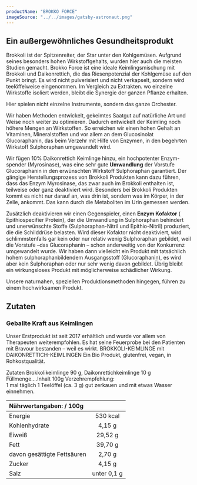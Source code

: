 ```yaml
---
productName: "BROKKO FORCE"
imageSource: "../../images/gatsby-astronaut.png"
---
```


## Ein außergewöhnliches Gesundheitsprodukt

Brokkoli ist der Spitzenreiter, der Star unter den Kohlgemüsen. Aufgrund seines besonders hohen Wirkstoffgehalts, wurden hier auch die meisten Studien gemacht.
Brokko Force ist eine ideale Keimlingsmischung mit Brokkoli und Daikonrettich, die das Riesenpotenzial der Kohlgemüse auf den Punkt bringt.
Es wird nicht pulverisiert und nicht verkapselt, sondern wird teelöffelweise eingenommen.
Im Vergleich zu Extrakten. wo einzelne Wirkstoffe isoliert werden, bleibt die Synergie der ganzen Pflanze erhalten.

Hier spielen nicht einzelne Instrumente, sondern das ganze Orchester.

Wir haben Methoden entwickelt,  gekeimtes Saatgut auf natürliche Art und Weise noch weiter  zu optimieren. Dadurch entwickelt der Keimling  noch höhere Mengen an Wirkstoffen. So erreichen wir einen hohen Gehalt an Vitaminen, Mineralstoffen und vor allem an dem Glucosinolat Glucoraphanin, das beim Verzehr mit Hilfe von Enzymen, in den begehrten Wirkstoff Sulphoraphan umgewandelt wird.

Wir fügen 10% Daikonrettich Keimlinge hinzu,  ein hochpotenter Enzym- spender (Myrosinase), was eine sehr gute **Umwandlung**  der Vorstufe  Glucoraphanin in  den erwünschten Wirkstoff Sulphoraphan  garantiert. 
Der gängige Herstellungsprozess von Brokkoli Produkten kann dazu führen, dass das Enzym Myrosinase, das zwar auch im Brokkoli enthalten ist, teilweise oder ganz deaktiviert wird. Besonders bei Brokkoli Produkten kommt es nicht nur darauf an, was drin ist, sondern was im Körper, in der Zelle, ankommt. Das kann durch die Metaboliten im Urin gemessen werden.

Zusätzlich deaktivieren wir einen Gegenspieler, einen **Enzym Kofaktor**
( Epithiospecifier Protein), der die Umwandlung in Sulphoraphan behindert und  unerwünschte Stoffe (Sulphoraphan-Nitril und Epithio-Nitril)  produziert, die die Schilddrüse belasten. Wird dieser Kofaktor nicht deaktiviert, wird schlimmstenfalls gar kein oder nur relativ wenig Sulphoraphan gebildet, weil die Vorstufe –das Glucoraphanin – schon anderweitig von der Konkurrenz umgewandelt wurde. Wir haben dann vielleicht ein Produkt mit tatsächlich hohem sulphoraphanbildendem Ausgangsstoff (Glucoraphanin), es wird aber kein Sulphoraphan oder nur sehr wenig davon gebildet. Übrig bleibt ein wirkungsloses Produkt mit möglicherweise schädlicher Wirkung.

Unsere  naturnahen, speziellen Produktionsmethoden hingegen, führen  zu einem hochwirksamen Produkt.


## Zutaten
### Geballte Kraft aus Keimlingen

Unser Erstprodukt ist seit 2017 erhältlich und wurde vor allem von Therapeuten weiterempfohlen. Es hat seine Feuerprobe bei den Patienten mit Bravour bestanden  – weil es wirkt.
BROKKOLI-KEIMLINGE mit DAIKONRETTICH-KEIMLINGEN
Ein Bio Produkt, glutenfrei, vegan,  in Rohkostqualität.

Zutaten 
Brokkolikeimlinge  90 g, 
Daikonrettichkeimlinge  10 g
Füllmenge….Inhalt  100g
Verzehrempfehlung:  
1 mal täglich 1 Teelöffel (ca. 3 g) gut zerkauen und mit etwas Wasser einnehmen.



| **Nährwertangaben:  / 100g** |             |
| :--------------------------- | :---------: |
| Energie                      |  530 kcal   |
| Kohlenhydrate                |   4,15  g   |
| Eiweiß                       |   29,52 g   |
| Fett                         |   39,70 g   |
| davon gesättigte Fettsäuren  |   2,70 g    |
| Zucker                       |   4,15 g    |
| Salz                         | unter 0,1 g |



